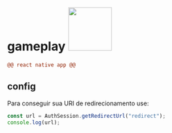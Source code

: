 # gameplay <img src="https://c.tenor.com/pxEKUUEGLm0AAAAi/gb-advance-game-boy.gif" width="100" />

```diff
@@ react native app @@
```

## config

Para conseguir sua URI de redirecionamento use:

```javascript
const url = AuthSession.getRedirectUrl("redirect");
console.log(url);
```
